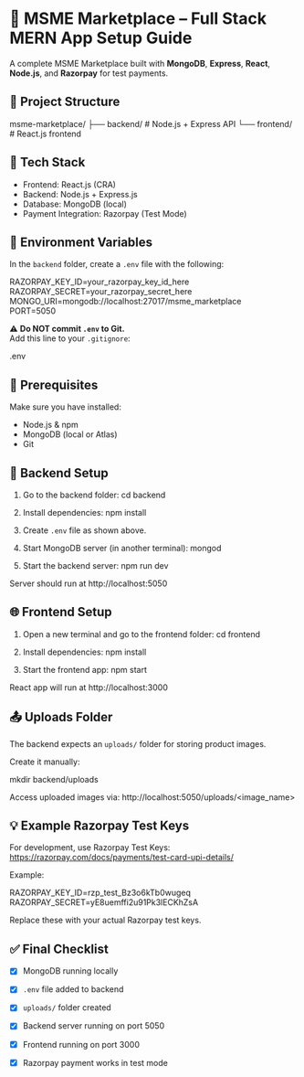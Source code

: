 # 🛒 MSME Marketplace – Full Stack MERN App Setup Guide

A complete MSME Marketplace built with **MongoDB**, **Express**, **React**, **Node.js**, and **Razorpay** for test payments.

## 📁 Project Structure

msme-marketplace/
├── backend/       # Node.js + Express API
└── frontend/      # React.js frontend

## 🧰 Tech Stack

- Frontend: React.js (CRA)
- Backend: Node.js + Express.js
- Database: MongoDB (local)
- Payment Integration: Razorpay (Test Mode)

## 🔐 Environment Variables

In the `backend` folder, create a `.env` file with the following:

RAZORPAY_KEY_ID=your_razorpay_key_id_here  
RAZORPAY_SECRET=your_razorpay_secret_here  
MONGO_URI=mongodb://localhost:27017/msme_marketplace  
PORT=5050

⚠️ **Do NOT commit `.env` to Git.**  
Add this line to your `.gitignore`:

.env

## 🧪 Prerequisites

Make sure you have installed:

- Node.js & npm
- MongoDB (local or Atlas)
- Git

## 🚀 Backend Setup

1. Go to the backend folder:
   cd backend

2. Install dependencies:
   npm install

3. Create `.env` file as shown above.

4. Start MongoDB server (in another terminal):
   mongod

5. Start the backend server:
   npm run dev

Server should run at http://localhost:5050

## 🌐 Frontend Setup

1. Open a new terminal and go to the frontend folder:
   cd frontend

2. Install dependencies:
   npm install

3. Start the frontend app:
   npm start

React app will run at http://localhost:3000

## 📤 Uploads Folder

The backend expects an `uploads/` folder for storing product images.

Create it manually:

mkdir backend/uploads

Access uploaded images via:
http://localhost:5050/uploads/<image_name>

## 💡 Example Razorpay Test Keys

For development, use Razorpay Test Keys:  
https://razorpay.com/docs/payments/test-card-upi-details/

Example:

RAZORPAY_KEY_ID=rzp_test_Bz3o6kTb0wugeq  
RAZORPAY_SECRET=yE8uemffi2u91Pk3lECKhZsA

Replace these with your actual Razorpay test keys.

## ✅ Final Checklist

- [x] MongoDB running locally  
- [x] `.env` file added to backend  
- [x] `uploads/` folder created  
- [x] Backend server running on port 5050  
- [x] Frontend running on port 3000  
- [x] Razorpay payment works in test mode


